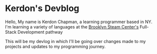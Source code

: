 # Kerdon's Devblog

Hello, My name is Kerdon Chapman, a learning programmer based in NY. I'm learning a variety of languages at the [Brooklyn Steam Center's](https://brooklynsteamcenter.org/) Full-Stack Development pathway

This will be my devlog in which I'll be going over changes made to my projects and updates to my programming journey.